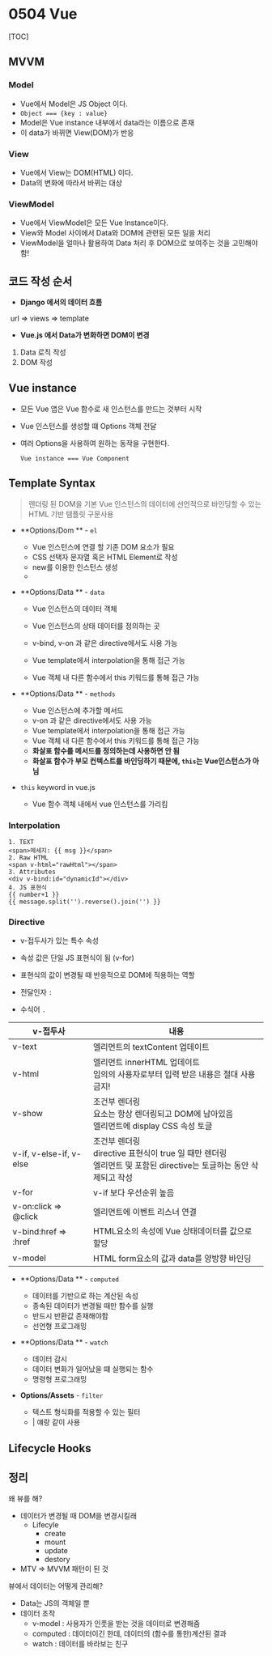 # 0504 Vue

[TOC]



## MVVM

### Model

- Vue에서 Model은 JS Object 이다.
- `Object === {key : value}`
- Model은 Vue instance 내부에서 data라는 이름으로 존재
- 이 data가 바뀌면 View(DOM)가 반응



### View

- Vue에서 View는 DOM(HTML) 이다.
- Data의 변화에 따라서 바뀌는 대상



### ViewModel

- Vue에서 ViewModel은 모든 Vue Instance이다.
- View와 Model 사이에서 Data와 DOM에 관련된 모든 일을 처리
- ViewModel을 얼마나 활용하여 Data 처리 후 DOM으로 보여주는 것을 고민해야함!



## 코드 작성 순서

- **Django 에서의 데이터 흐름**

​	url => views => template

- **Vue.js 에서 Data가 변화하면 DOM이 변경**

1. Data 로직 작성
2. DOM 작성



## Vue instance

- 모든 Vue 앱은 Vue 함수로 새 인스턴스를 만드는 것부터 시작

- Vue 인스턴스를 생성할 떄 Options 객체 전달

- 여러 Options을 사용하여 원하는 동작을 구현한다.

  `Vue instance === Vue Component`



## Template Syntax

> 렌더링 된 DOM을 기본 Vue 인스턴스의 데이터에 선언적으로 바인딩할 수 있는 HTML 기반 템플릿 구문사용



- **Options/Dom ** - `el`

  - Vue 인스턴스에 연결 할 기존 DOM 요소가 필요
  - CSS 선택자 문자열 혹은 HTML Element로 작성
  - new를 이용한 인스턴스 생성
  - 

- **Options/Data ** - `data`

  - Vue 인스턴스의 데이터 객체

  - Vue 인스턴스의 상태 데이터를 정의하는 곳

  - v-bind, v-on 과 같은 directive에서도 사용 가능

  - Vue template에서 interpolation을 통해 접근 가능

  - Vue 객체 내 다른 함수에서 this 키워드를 통해 접근 가능

    

- **Options/Data ** - `methods`

  - Vue 인스턴스에 추가할 메서드
  - v-on 과 같은 directive에서도 사용 가능
  - Vue template에서 interpolation을 통해 접근 가능
  - Vue 객체 내 다른 함수에서 this 키워드를 통해 접근 가능
  - **화살표 함수를 메서드를 정의하는데 사용하면 안 됨**
  - **화살표 함수가 부모 컨텍스트를 바인딩하기 때문에, `this`는 Vue인스턴스가 아님**



- `this` keyword in vue.js

  - Vue 함수 객체 내에서 vue 인스턴스를 가리킴

    

### Interpolation 

```vue
1. TEXT
<span>메세지: {{ msg }}</span>
2. Raw HTML
<span v-html="rawHtml"></span>
3. Attributes
<div v-bind:id="dynamicId"></div>
4. JS 표현식
{{ number+1 }}
{{ message.split('').reverse().join('') }}
```



### Directive

- v-접두사가 있는 특수 속성
- 속성 값은 단일 JS 표현식이 됨 (v-for)
- 표현식의 값이 변경될 때 반응적으로 DOM에 적용하는 역할

- 전달인자 `:`
- 수식어 `.`



| v-접두사                | 내용                                                         |
| ----------------------- | ------------------------------------------------------------ |
| v-text                  | 엘리먼트의 textContent 업데이트                              |
| v-html                  | 엘리먼트 innerHTML 업데이트<br />임의의 사용자로부터 입력 받은 내용은 절대 사용금지! |
| v-show                  | 조건부 렌더링<br />요소는 항상 렌더링되고 DOM에 남아있음<br />엘리먼트에 display CSS 속성 토글 |
| v-if, v-else-if, v-else | 조건부 렌더링<br />directive 표현식이 true 일 때만 렌더링<br />엘리먼트 및 포함된 directive는 토글하는 동안 삭제되고 작성 |
| v-for                   | v-if 보다 우선순위 높음                                      |
| v-on:click => @click    | 엘리먼트에 이벤트 리스너 연결                                |
| v-bind:href => :href    | HTML요소의 속성에 Vue 상태데이터를 값으로 할당               |
| v-model                 | HTML form요소의 값과 data를 양방향 바인딩                    |



- **Options/Data ** - `computed`
  - 데이터를 기반으로 하는 계산된 속성
  - 종속된 데이터가 변경될 때만 함수를 실행
  - 반드시 반환값 존재해야함
  - 선언형 프로그래밍

- **Options/Data ** - `watch`
  - 데이터 감시
  - 데이터 변화가 일어났을 떄 실행되는 함수
  - 명령형 프로그래밍



- **Options/Assets** - `filter`
  - 텍스트 형식화를 적용할 수 있는 필터
  - | 얘랑 같이 사용



## Lifecycle Hooks



## 정리

왜 뷰를 해?

- 데이터가 변경될 때 DOM을 변경시킬래
  - Lifecyle
    - create
    - mount
    - update
    - destory
- MTV => MVVM 패턴이 된 것

뷰에서 데이터는 어떻게 관리해?

- Data는 JS의 객체일 뿐
- 데이터 조작
  - v-model : 사용자가 인풋을 받는 것을 데이터로 변경해줌
  - computed : 데이터이긴 한데, 데이터의 (함수를 통한)계산된 결과
  - watch : 데이터를 바라보는 친구 